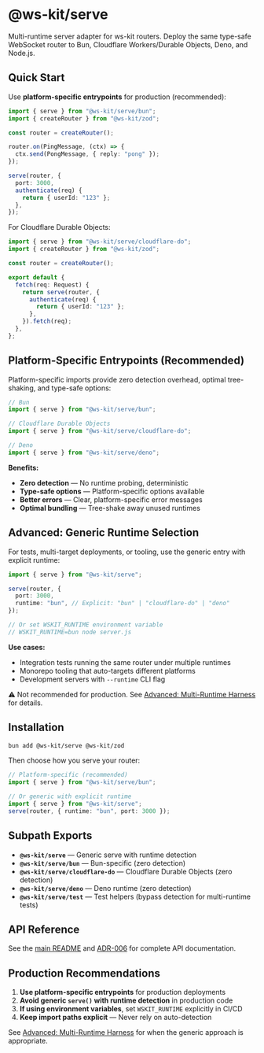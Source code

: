 # @ws-kit/serve

Multi-runtime server adapter for ws-kit routers. Deploy the same type-safe WebSocket router to Bun, Cloudflare Workers/Durable Objects, Deno, and Node.js.

## Quick Start

Use **platform-specific entrypoints** for production (recommended):

```ts
import { serve } from "@ws-kit/serve/bun";
import { createRouter } from "@ws-kit/zod";

const router = createRouter();

router.on(PingMessage, (ctx) => {
  ctx.send(PongMessage, { reply: "pong" });
});

serve(router, {
  port: 3000,
  authenticate(req) {
    return { userId: "123" };
  },
});
```

For Cloudflare Durable Objects:

```ts
import { serve } from "@ws-kit/serve/cloudflare-do";
import { createRouter } from "@ws-kit/zod";

const router = createRouter();

export default {
  fetch(req: Request) {
    return serve(router, {
      authenticate(req) {
        return { userId: "123" };
      },
    }).fetch(req);
  },
};
```

## Platform-Specific Entrypoints (Recommended)

Platform-specific imports provide zero detection overhead, optimal tree-shaking, and type-safe options:

```ts
// Bun
import { serve } from "@ws-kit/serve/bun";

// Cloudflare Durable Objects
import { serve } from "@ws-kit/serve/cloudflare-do";

// Deno
import { serve } from "@ws-kit/serve/deno";
```

**Benefits:**

- **Zero detection** — No runtime probing, deterministic
- **Type-safe options** — Platform-specific options available
- **Better errors** — Clear, platform-specific error messages
- **Optimal bundling** — Tree-shake away unused runtimes

## Advanced: Generic Runtime Selection

For tests, multi-target deployments, or tooling, use the generic entry with explicit runtime:

```ts
import { serve } from "@ws-kit/serve";

serve(router, {
  port: 3000,
  runtime: "bun", // Explicit: "bun" | "cloudflare-do" | "deno"
});

// Or set WSKIT_RUNTIME environment variable
// WSKIT_RUNTIME=bun node server.js
```

**Use cases:**

- Integration tests running the same router under multiple runtimes
- Monorepo tooling that auto-targets different platforms
- Development servers with `--runtime` CLI flag

⚠️ Not recommended for production. See [Advanced: Multi-Runtime Harness](../../docs/guides/advanced-multi-runtime.md) for details.

## Installation

```bash
bun add @ws-kit/serve @ws-kit/zod
```

Then choose how you serve your router:

```ts
// Platform-specific (recommended)
import { serve } from "@ws-kit/serve/bun";

// Or generic with explicit runtime
import { serve } from "@ws-kit/serve";
serve(router, { runtime: "bun", port: 3000 });
```

## Subpath Exports

- **`@ws-kit/serve`** — Generic serve with runtime detection
- **`@ws-kit/serve/bun`** — Bun-specific (zero detection)
- **`@ws-kit/serve/cloudflare-do`** — Cloudflare Durable Objects (zero detection)
- **`@ws-kit/serve/deno`** — Deno runtime (zero detection)
- **`@ws-kit/serve/test`** — Test helpers (bypass detection for multi-runtime tests)

## API Reference

See the [main README](../../README.md#serving-your-router) and [ADR-006](../../docs/adr/006-multi-runtime-serve-with-explicit-selection.md) for complete API documentation.

## Production Recommendations

1. **Use platform-specific entrypoints** for production deployments
2. **Avoid generic `serve()` with runtime detection** in production code
3. **If using environment variables**, set `WSKIT_RUNTIME` explicitly in CI/CD
4. **Keep import paths explicit** — Never rely on auto-detection

See [Advanced: Multi-Runtime Harness](../../docs/guides/advanced-multi-runtime.md) for when the generic approach is appropriate.
